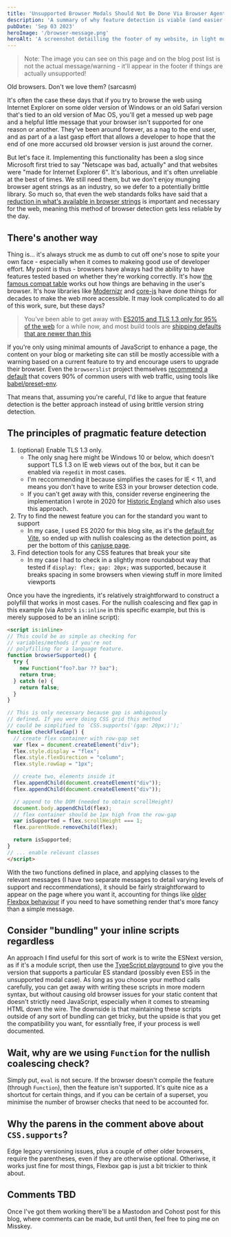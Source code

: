 ```yaml
---
title: 'Unsupported Browser Modals Should Not Be Done Via Browser Agent Strings in 2023'
description: 'A summary of why feature detection is viable (and easier!) than using an agent string library'
pubDate: 'Sep 03 2023'
heroImage: '/browser-message.png'
heroAlt: 'A screenshot detailling the footer of my website, in light mode, showing the unsupported browser messages in Microsoft Edge IE Mode'
---
```


> Note: The image you can see on this page and on the blog post list is not the actual message/warning - it'll appear in the footer if things are actually unsupported!

Old browsers. Don't we love them? (sarcasm)

It's often the case these days that if you try to browse the web using Internet Explorer on some older version of Windows or an old Safari version that's tied to an old version of Mac OS, you'll get a messed up web page and a helpful little message that your browser isn't supported for one reason or another. They've been around forever, as a nag to the end user, and as part of a a last gasp effort that allows a developer to hope that the end of one more accursed old browser version is just around the corner.

But let's face it. Implementing this functionality has been a slog since Microsoft first tried to say "Netscape was bad, actually" and that websites were "made for Internet Explorer 6". It's laborious, and it's often unreliable at the best of times. We still need them, but we don't enjoy munging browser agent strings as an industry, so we defer to a potentially brittle library. So much so, that even the web standards folks have said that a [reduction in what's available in browser strings](https://developer.chrome.com/blog/user-agent-reduction-android-model-and-version/) is important and necessary for the web, meaning this method of browser detection gets less reliable by the day.

## There's another way

Thing is... it's always struck me as dumb to cut off one's nose to spite your own face - especially when it comes to makeing good use of developer effort.  My point is thus - browsers have always had the ability to have features tested based on whether they're working correctly. It's how [the famous compat table](https://kangax.github.io/compat-table/es6/) works out how things are behaving in the user's browser. It's how libraries like [Modernizr](https://modernizr.com/) and [core-js](https://github.com/zloirock/core-js) have done things for decades to make the web more accessible. It may look complicated to do all of this work, sure, but these days?

> You've been able to get away with [ES2015 and TLS 1.3 only for 95% of the web](https://browsersl.ist/#q=supports+tls1-3+and+supports+es6+and+supports+es6-module) for a while now, and most build tools are [shipping defaults that are newer than this](https://vitejs.dev/config/build-options.html#build-target)

If you're only using minimal amounts of JavaScript to enhance a page, the content on your blog or marketing site can still be mostly accessible with a warning based on a current feature to try and encourage users to upgrade their browser. Even the `browserslist` project themselves [recommend a default](https://browsersl.ist/#q=last+2+versions%2C+not+dead%2C+%3E+0.2%25) that covers 90% of common users with web traffic, using tools like [babel/preset-env](https://babeljs.io/docs/babel-preset-env).

That means that, assuming you're careful, I'd like to argue that feature detection is the better approach instead of using brittle version string detection.

## The principles of pragmatic feature detection

1) (optional) Enable TLS 1.3 only.
    * The only snag here might be Windows 10 or below, which doesn't support TLS 1.3 on IE web views out of the box, but it can be enabled via `regedit` in most cases.
    * I'm reccommending it because simplifies the cases for IE < 11, and means you don't have to write ES3 in your browser detection code.
    * If you can't get away with this, consider reverse engineering the implementation I wrote in 2020 for [Historic England](https://historicengland.org.uk/) which also uses this approach.
2) Try to find the newest feature you can for the standard you want to support 
     * In my case, I used ES 2020 for this blog site, as it's the [default for Vite](https://vitejs.dev/config/build-options.html#build-target), so ended up with nullish coalescing as the detection point, as per the bottom of this [caniuse page](https://caniuse.com/?feats=mdn-javascript_operators_optional_chaining,mdn-javascript_operators_nullish_coalescing,mdn-javascript_builtins_globalthis,es6-module-dynamic-import,bigint,mdn-javascript_builtins_promise_allsettled,mdn-javascript_builtins_string_matchall,mdn-javascript_statements_export_namespace,mdn-javascript_operators_import_meta).
3) Find detection tools for any CSS features that break your site
    * In my case I had to check in a slightly more roundabout way that tested if `display: flex; gap: 20px;` was supported, because it breaks spacing in some browsers when viewing stuff in more limited viewports

Once you have the ingredients, it's relatively straightforward to construct a polyfill that works in most cases. For the nullish coalescing and flex gap in this example (via Astro's `is:inline` in this specific example, but this is merely supposed to be an inline script):

```html
<script is:inline>
// This could be as simple as checking for
// variables/methods if you're not 
// polyfilling for a language feature.
function browserSupported() {
  try {
    new Function("foo?.bar ?? baz");
    return true;
  } catch (e) {
    return false;
  }
}

// This is only necessary because gap is ambiguously
// defined. If you were doing CSS grid this method
// could be simplified to `CSS.supports('(gap: 20px;)');`
function checkFlexGap() {
  // create flex container with row-gap set
  var flex = document.createElement("div");
  flex.style.display = "flex";
  flex.style.flexDirection = "column";
  flex.style.rowGap = "1px";

  // create two, elements inside it
  flex.appendChild(document.createElement("div"));
  flex.appendChild(document.createElement("div"));

  // append to the DOM (needed to obtain scrollHeight)
  document.body.appendChild(flex);
  // flex container should be 1px high from the row-gap
  var isSupported = flex.scrollHeight === 1; 
  flex.parentNode.removeChild(flex);

  return isSupported;
}
// ... enable relevant classes
</script>
```

With the two functions defined in place, and applying classes to the relevant messages (I have two separate messages to detail varying levels of support and reccommendations), it should be fairly straightforward to appear on the page where you want it, accounting for things like [older Flexbox behaviour](https://css-tricks.com/old-flexbox-and-new-flexbox/) if you need to have something render that's more fancy than a simple message.

## Consider "bundling" your inline scripts regardless

An approach I find useful for this sort of work is to write the ESNext version, as if it's a module script, then use the [TypeScript playground](https://www.typescriptlang.org/play) to give you the version that supports a particular ES standard (possibly even ES5 in the unsupported modal case). As long as you choose your method calls carefully, you can get away with writing these scripts in more modern syntax, but without causing old browser issues for your static content that doesn't strictly need JavaScript, especially when it comes to streaming HTML down the wire. The downside is that maintaining these scripts outside of any sort of bundling can get tricky, but the upside is that you get the compatibility you want, for essntially free, if your process is well documented.

## Wait, why are we using `Function` for the nullish coalescing check?

Simply put, `eval` is not secure. If the browser doesn't compile the feature (through `Function`), then the feature isn't supported. It's quite nice as a shortcut for certain things, and if you can be certain of a superset, you minimise the number of browser checks that need to be accounted for.

## Why the parens in the comment above about `CSS.supports`?

Edge legacy versioning issues, plus a couple of other older browsers, require the parentheses, even if they are otherwise optional. Otheriwse, it works just fine for most things, Flexbox gap is just a bit trickier to think about.

## Comments TBD

Once I've got them working there'll be a Mastodon and Cohost post for this blog, where comments can be made, but until then, feel free to ping me on Misskey.
